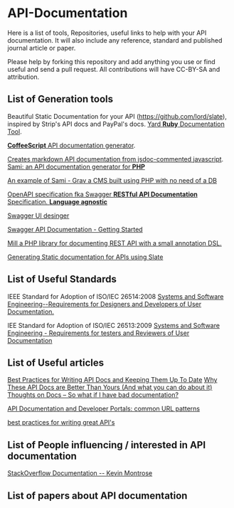 # API-Documentation
Here is a list of tools, Repositories, useful links to help with your API documentation. It will also include any reference, standard and published journal article or paper.

Please help by forking this repository and add anything you use or find useful and send a pull request. All contributions will have CC-BY-SA and attribution.

## List of Generation tools
Beautiful Static Documentation for your API (https://github.com/lord/slate), inspired by Strip's API docs and PayPal's docs.
[Yard **Ruby** Documentation Tool](http://yardoc.org/).

[**CoffeeScript** API documentation generator](https://github.com/coffeedoc/codo).

[Creates markdown API documentation from jsdoc-commented javascript](https://github.com/jsdoc2md/jsdoc-to-markdown).
[Sami: an API documentation generator for **PHP**](https://github.com/FriendsOfPHP/Sami)

   [An example of Sami - Grav a CMS built using PHP with no need of a DB](http://learn.getgrav.org)
   
[OpenAPI specification fka Swagger **RESTful API Documentation** Specification. **Language agnostic**](https://github.com/OAI/OpenAPI-Specification/blob/master/versions/2.0.md)

[Swagger UI desinger](http://apinf.org/open-api-designer/)

[Swagger API Documentation - Getting Started](http://swagger.io/getting-started/)

[Mill a PHP library for documenting REST API with a small annotation DSL.](https://github.com/vimeo/mill)

[Generating Static documentation for APIs using Slate](https://github.com/lord/slate)


## List of Useful Standards 
IEEE Standard for Adoption of ISO/IEC 26514:2008 [Systems and Software Engineering--Requirements for Designers and Developers of User Documentation.](ieeexplore.ieee.org/document/5712775/)

IEE Standard for Adoption of ISO/IEC 26513:2009 [Systems and Software Engineering - Requirements for testers and Reviewers of User Documentation](ieeexplore.ieee.org/document/5712772)

## List of Useful articles 
[Best Practices for Writing API Docs and Keeping Them Up To Date](https://blog.readme.io/best-practices-for-writing-api-docs-and-keeping-them-up-to-date/)
[Why These API Docs are Better Than Yours (And what you can do about it)](https://blog.readme.io/why-these-api-docs-are-better-than-yours-and-what-you-can-do-about-it/)
[Thoughts on Docs – So what if I have bad documentation?](https://www.ibm.com/blogs/bluemix/2017/01/thoughts-on-docs/)

[API Documentation and Developer Portals: common URL patterns](https://pronovix.com/blog/api-documentation-and-developer-portals-common-url-patterns)

[best practices for writing great API's](https://github.com/squareboat/api-guidelines)


## List of People influencing / interested in API documentation
[StackOverflow Documentation -- Kevin Montrose](https://stackoverflow.blog/authors/kevinmontrose/)
## List of papers about API documentation




